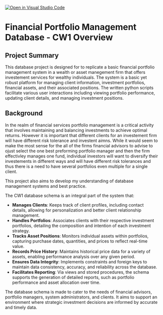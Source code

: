 [![Open in Visual Studio Code](https://classroom.github.com/assets/open-in-vscode-718a45dd9cf7e7f842a935f5ebbe5719a5e09af4491e668f4dbf3b35d5cca122.svg)](https://classroom.github.com/online_ide?assignment_repo_id=13877616&assignment_repo_type=AssignmentRepo)


# Financial Portfolio Management Database - CW1 Overview

## Project Summary

This database project is designed for to replicate a basic financial portfolio management system in a wealth or asset manegement firm that offers investement services for wealthy individuals. The system is a basic yet robust platform for managing client information, investment portfolios, financial assets, and their associated positions. The written python scripts facilitate various user interactions including viewing portfolio performance, updating client details, and managing investment positions.

## Background
In the realm of financial services portfolio management is a critical activity that involves maintaining and balancing investments to achieve optimal returns. However it is important that different clients for an investement firm will have different risk tolerance and investent aimns. While it would seem to make the most sense for the all of the firms financial advisors to advise to ojust select the one best preforming portfolio manager and then the firm effectivley manages one fund, individual investors will want to diversify their investements in different ways and will have different risk tolerances and thus there is a need to have several portfolios even multiple for a single client.

This project also aims to develop my understanding of database management systems and best practice. 



The CW1 database schema is an integral part of the system that:
- **Manages Clients**: Keeps track of client profiles, including contact details, allowing for personalization and better client relationship management.
- **Handles Portfolios**: Associates clients with their respective investment portfolios, detailing the composition and intention of each investment strategy.
- **Tracks Asset Positions**: Monitors individual assets within portfolios, capturing purchase dates, quantities, and prices to reflect real-time value.
- **Records Price History**: Maintains historical price data for a variety of assets, enabling performance analysis over any given period.
- **Ensures Data Integrity**: Implements constraints and foreign keys to maintain data consistency, accuracy, and reliability across the database.
- **Facilitates Reporting**: Via views and stored procedures, the schema supports the generation of detailed reports, such as portfolio performance and asset allocation over time.

The database schema is made to cater to the needs of financial advisors, portfolio managers, system administrators, and clients. It aims to support an environment where strategic investment decisions are informed by accurate and timely data. 
